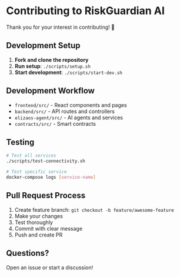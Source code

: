 # Contributing to RiskGuardian AI

Thank you for your interest in contributing! 🎉

## Development Setup

1. **Fork and clone the repository**
2. **Run setup**: `./scripts/setup.sh`
3. **Start development**: `./scripts/start-dev.sh`

## Development Workflow

- `frontend/src/` - React components and pages
- `backend/src/` - API routes and controllers
- `elizaos-agent/src/` - AI agents and services
- `contracts/src/` - Smart contracts

## Testing

```bash
# Test all services
./scripts/test-connectivity.sh

# Test specific service
docker-compose logs [service-name]
```

## Pull Request Process

1. Create feature branch: `git checkout -b feature/awesome-feature`
2. Make your changes
3. Test thoroughly
4. Commit with clear message
5. Push and create PR

## Questions?

Open an issue or start a discussion!
